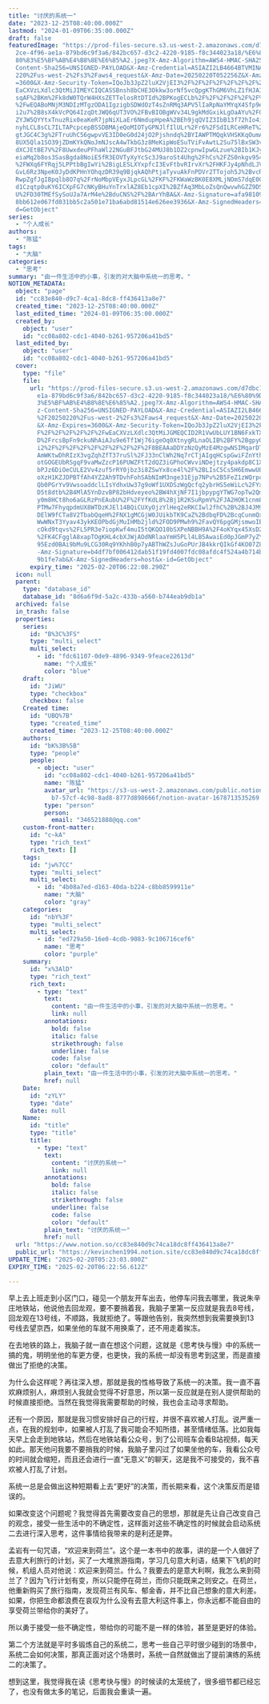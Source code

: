 ```yaml
---
title: "讨厌的系统一"
date: "2023-12-25T08:40:00.000Z"
lastmod: "2024-01-09T06:35:00.000Z"
draft: false
featuredImage: "https://prod-files-secure.s3.us-west-2.amazonaws.com/d7dbc101-8\
  2ce-4f96-ae1a-879bd6c9f3a6/842bc657-d3c2-4220-9185-f8c344023a18/%E6%80%9D%E8%\
  80%83%E5%BF%AB%E4%B8%8E%E6%85%A2.jpeg?X-Amz-Algorithm=AWS4-HMAC-SHA256&X-Amz-\
  Content-Sha256=UNSIGNED-PAYLOAD&X-Amz-Credential=ASIAZI2LB4664BTVMINA%2F20250\
  220%2Fus-west-2%2Fs3%2Faws4_request&X-Amz-Date=20250220T052256Z&X-Amz-Expires\
  =3600&X-Amz-Security-Token=IQoJb3JpZ2luX2VjEI3%2F%2F%2F%2F%2F%2F%2F%2F%2F%2Fw\
  EaCXVzLXdlc3QtMiJIMEYCIQCASSBnsh8bCHE3Okkw3orNf5vcQpgKThGM6VhLZ1fHJAIhAOt0YeV\
  sqAF%2BKm%2Fk8dW0TQrW4HXsZETTelosRtDTId%2BPKogECLb%2F%2F%2F%2F%2F%2F%2F%2F%2F\
  %2FwEQABoMNjM3NDIzMTgzODA1IgzigbSDWdOzT4sZnRMq3APV5lIaRpNaYMYqX4Sfp9ekcPUUpto\
  i2u7%2B8sX4kVcPQ64IzqDtJWQ6qUT3VO%2FBvBIOBgWVv34L9gkMdGxikLgOaAYu%2FGJlxlSZv3\
  ZYJW5QYYtxTnuzRix0eaKeR7jpNiXLaEr6NmdupHpeA%2BEh9jqQVIZ3IbB13f72hIo4iU8YXPJx0\
  nyhLCL8sCL7ILTAPcpcepBSSDBMAjeQoMIOTyGPNJlfIlULr%2Fr6%2FSdILRCeHReT%2BWY4q44y\
  gtJGC4C3g%2FTruUhC56gwpvVE3ID0eG0d24jO2Pjshndq%2BYIAWPTMQqkVHSKKqOumACJC6vwIm\
  8UX5Qla1SO39jZDmKYkQNoJmNJscA4wTkbG3z8MeKipWoESuTViFvAwtL2Su75lBxSW3vUhgLBbXH\
  dXCJEtBE7V%2F8UwxdeuPFhaWl22NGuBFJtbG24MUJ8b1DZ2cpnwIpwGLzue%2BIb1KJyc%2BHWzA\
  eiaMq2b8os3SasBgda8NoiE5fR3EOVTyXyYcSc3J9aroSt4Uhg%2FhCs%2FZS0nkgv9541zCdrGfC\
  %2FWXq6FYRqj5LPPtbBgIwYi%2BigLESLXYxpfcI3EvFtbvRIrvXr%2FHKFJy4pNhdLJVMlUGY5BA\
  GvL6Rz3NpeK0JyDdKPHnYOhqzDR39q9BjqkAQhPtjaTyvuAkFnPDVr2TTojoh5J%2BvcRgPJEw%2F\
  RwpZgfJgIBpqlb8O7q%2FrNoMbpVEyxJLpcGL%2FKF%2FKWaWzBK0E8XMLjNOmS7dqE0CywWhhlQl\
  d1Czqtp0uKY6ICXpFG7cNKyBHuYnTrxlAZ8Eb1cpXI%2BZfAq3MbLoZsQnQwvwhGZZ9DSjI1mCajC\
  U%2FD30TMEfSySoUJa7ArM4e%2BduCNS%2F%2BArYhBA&X-Amz-Signature=afa981090c102d88\
  8bb612e067fd031bb5c2a501e71ba6abd81514e626ee3936&X-Amz-SignedHeaders=host&x-i\
  d=GetObject"
series:
  - "个人成长"
authors:
  - "陈猛"
tags:
  - "大脑"
categories:
  - "思考"
summary: "由一件生活中的小事，引发的对大脑中系统一的思考。"
NOTION_METADATA:
  object: "page"
  id: "cc83e840-d9c7-4ca1-8dc8-ff436413a8e7"
  created_time: "2023-12-25T08:40:00.000Z"
  last_edited_time: "2024-01-09T06:35:00.000Z"
  created_by:
    object: "user"
    id: "cc08a802-cdc1-4040-b261-957206a41bd5"
  last_edited_by:
    object: "user"
    id: "cc08a802-cdc1-4040-b261-957206a41bd5"
  cover:
    type: "file"
    file:
      url: "https://prod-files-secure.s3.us-west-2.amazonaws.com/d7dbc101-82ce-4f96-a\
        e1a-879bd6c9f3a6/842bc657-d3c2-4220-9185-f8c344023a18/%E6%80%9D%E8%80%8\
        3%E5%BF%AB%E4%B8%8E%E6%85%A2.jpeg?X-Amz-Algorithm=AWS4-HMAC-SHA256&X-Am\
        z-Content-Sha256=UNSIGNED-PAYLOAD&X-Amz-Credential=ASIAZI2LB4664GPQPX37\
        %2F20250220%2Fus-west-2%2Fs3%2Faws4_request&X-Amz-Date=20250220T052208Z\
        &X-Amz-Expires=3600&X-Amz-Security-Token=IQoJb3JpZ2luX2VjEI3%2F%2F%2F%2\
        F%2F%2F%2F%2F%2F%2FwEaCXVzLXdlc3QtMiJGMEQCID2R1VwUbLUY1BN6FxkTX7TvOzbx1\
        D%2FrcsBpFn9ckuNhAiAJu9e6Tf1Wj76igeOq0XtnygRLnaOLIB%2BFY%2BgpyG4ZISqIBA\
        i2%2F%2F%2F%2F%2F%2F%2F%2F%2F%2F8BEAAaDDYzNzQyMzE4MzgwNSIMqarDTRdRLoZAV\
        AmWKtwDhRIzX3vgZqhZfT37ruSl%2FJ33nClWh2Nq7rCTjAIgqHCspGwiFZnYthWmZi%2BL\
        otGOGEUbRSgqF9vaMwZzcP16PUWZFtT2dQZ3iGPhoCWvviNDejtzy4pakdp8C1XcuDr7MlL\
        bPJz6DiOeCULE2Vv4zuf5rRY0jbz3i8ZSwYx8ce4l%2F%2BLIsC5Cs5H6EmwwU8BHrPQbni\
        oXzH1KZJDPBTfAh4YZ2Ah9TDvhFohSAbNImM3nge31Ejp7NPv%2B5FeZ1zWQrpcICrSS%2B\
        Qb0PGrYv9VwsoaddclLIsYdhxUw37g9oWf1UXDSzWgQcfq2ybrHS5eWiLc%2FYxsTsGdr63\
        D5t8dtb%2B4MlA5YnDzvBP82bHdveyeo%2BW4hXjNF7I1jbpypgYTWG7opTw2Qm5V419WHE\
        y0m8HCt8ho6aGLRzPnEAubU%2F%2FYfKdL8%2Bj1R2KSuRpmV%2FJA2HOK1cnm83oXqPlJO\
        PTMw7FhyqpdmUX8WTDzKJEl14BQiCUXyOjzYlHeq2eRKCIwl2fhC%2B%2BJ4JM9duDftpZd\
        DElW9fCTa8V2TbabQqeH%2FNX1gMCGjW0JUikbTK9CaZ%2BdbqFD%2BcqCunmQxT2VSZdWz\
        WwWNxT3Yyav43ykKEOPbdGjMuIHMb2jld%2FOD9PMwh9%2FavQY6pgGMjsmwoIEUQmp8rz0\
        cOkd9tqvs%2FL5PR3e7iopKwf4muI5tQKQO10bSXPeNBBH9A%2F4oKYqx45XsD2v9gNjcfG\
        %2FK4CFgglA8xapTOgKHL4cbXJWjAOdNRlaaYmH5PLl4LB5AwaiEd0pJGmP7yZYb9ur8jvd\
        95Ezd0BAi9bMu9LCG30Rq9YKhhB0p7yABThWZsJuGoPUrJB4kkrQIkGf4KO07Z8JgKUNK&X\
        -Amz-Signature=b4df7bf006412dab51f19fd4007fdc08afdc4f524a4b714bd5597863\
        9b1fe7ab&X-Amz-SignedHeaders=host&x-id=GetObject"
      expiry_time: "2025-02-20T06:22:08.290Z"
  icon: null
  parent:
    type: "database_id"
    database_id: "8d6a6f9d-5a2c-433b-a560-b744eab9db1a"
  archived: false
  in_trash: false
  properties:
    series:
      id: "B%3C%3FS"
      type: "multi_select"
      multi_select:
        - id: "fdc61107-0de9-4896-9349-9feace22613d"
          name: "个人成长"
          color: "blue"
    draft:
      id: "JiWU"
      type: "checkbox"
      checkbox: false
    Created time:
      id: "UBQ%7B"
      type: "created_time"
      created_time: "2023-12-25T08:40:00.000Z"
    authors:
      id: "bK%3B%5B"
      type: "people"
      people:
        - object: "user"
          id: "cc08a802-cdc1-4040-b261-957206a41bd5"
          name: "陈猛"
          avatar_url: "https://s3-us-west-2.amazonaws.com/public.notion-static.com/775523\
            b7-57cf-4c98-8ad8-8777d898666f/notion-avatar-1678713535269.png"
          type: "person"
          person:
            email: "346521888@qq.com"
    custom-front-matter:
      id: "c~kA"
      type: "rich_text"
      rich_text: []
    tags:
      id: "jw%7CC"
      type: "multi_select"
      multi_select:
        - id: "4b08a7ed-d163-40da-b224-c8bb8599911e"
          name: "大脑"
          color: "gray"
    categories:
      id: "nbY%3F"
      type: "multi_select"
      multi_select:
        - id: "ed729a50-16e0-4cdb-9083-9c106716cef6"
          name: "思考"
          color: "purple"
    summary:
      id: "x%3AlD"
      type: "rich_text"
      rich_text:
        - type: "text"
          text:
            content: "由一件生活中的小事，引发的对大脑中系统一的思考。"
            link: null
          annotations:
            bold: false
            italic: false
            strikethrough: false
            underline: false
            code: false
            color: "default"
          plain_text: "由一件生活中的小事，引发的对大脑中系统一的思考。"
          href: null
    Date:
      id: "zYLY"
      type: "date"
      date: null
    Name:
      id: "title"
      type: "title"
      title:
        - type: "text"
          text:
            content: "讨厌的系统一"
            link: null
          annotations:
            bold: false
            italic: false
            strikethrough: false
            underline: false
            code: false
            color: "default"
          plain_text: "讨厌的系统一"
          href: null
  url: "https://www.notion.so/cc83e840d9c74ca18dc8ff436413a8e7"
  public_url: "https://kevinchen1994.notion.site/cc83e840d9c74ca18dc8ff436413a8e7"
UPDATE_TIME: "2025-02-20T05:23:03.800Z"
EXPIRY_TIME: "2025-02-20T06:22:56.612Z"

---
```

<link rel="stylesheet" href="https://cdn.jsdelivr.net/npm/katex@0.16.2/dist/katex.min.css" integrity="sha384-bYdxxUwYipFNohQlHt0bjN/LCpueqWz13HufFEV1SUatKs1cm4L6fFgCi1jT643X" crossorigin="anonymous">


早上去上班走到小区门口，碰见一个朋友开车出去，他停车问我去哪里，我说朱辛庄地铁站，他说他去回龙观，要不要捎着我，我脑子里第一反应就是我去8号线，回龙观在13号线，不顺路，我就拒绝了。等跟他告别，我突然想到我需要换到13号线去望京西，如果坐他的车就不用换乘了，还不用走着挨冻。


在去地铁的路上，我脑子就一直在想这个问题，这就是《思考快与慢》中的系统一搞的鬼，明明坐他的车更方便，也更快，我的系统一却没有思考到这里，而是直接做出了拒绝的决策。


为什么会这样呢？再往深入想，那就是我的性格导致了系统一的决策。我一直不喜欢麻烦别人，麻烦别人我就会觉得不好意思，所以第一反应就是在别人提供帮助的时候直接拒绝。当然在我觉得我需要帮助的时候，我也会主动寻求帮助。


还有一个原因，那就是我习惯安排好自己的行程，并很不喜欢被人打乱。说严重一点，在我的规划中，如果被人打乱了我可能会不知所措，甚至情绪低落。比如我每天早上会走到地铁站，然后在地铁站看公众号，到了公司班车会看B站视频，每天如此。那天他问我要不要捎我的时候，我脑子里闪过了如果坐他的车，我看公众号的时间就会缩短，而且还会进行一直“无意义”的聊天，这是我不可接受的，我不喜欢被人打乱了计划。


系统一总是会做出这种短期看上去“更好”的决策，而长期来看，这个决策反而是错误的。


如果改变这个问题呢？我觉得首先需要改变自己的思想，那就是先让自己改变自己的观念，接受一些生活中的不确定性，这样面对这些不确定性的时候就会启动系统二去进行深入思考，这件事情给我带来的是利还是弊。


孟岩有一句咒语，“欢迎来到荷兰”。这个是一本书中的故事，讲的是一个人做好了去意大利旅行的计划，买了一大堆旅游指南，学习几句意大利语，结果下飞机的时候，机组人员对他说：欢迎来到荷兰。什么？我要去的是意大利啊，我怎么来到荷兰了？因为飞行计划有变，所以只能停在荷兰，而你只能既来之则安之。在荷兰，他重新购买了旅行指南，发现荷兰有风车、郁金香，并不比自己想象的意大利差。如果，你把生命都浪费在哀叹为什么没有去意大利这件事上，你永远都不能自由的享受荷兰带给你的美好了。


所以勇于接受一些不确定性，带给你的可能不是一样的体验，甚至是更好的体验。


第二个方法就是平时多锻炼自己的系统二，思考一些自己平时很少碰到的场景中，系统二会如何决策，那真正面对这个场景时，系统一自然就做出了提前演练的系统二的决策了。


想到这里，我觉得我在读《思考快与慢》的时候读的太笼统了，很多细节都已经忘了，也没有做太多的笔记，后面我会重读一遍。

